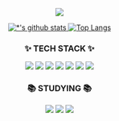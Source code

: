 <p align="center">
  <img src="https://readme-typing-svg.demolab.com/?lines=Welcome+to+Gayoung's+GitHub" />
</p>

<p align="center">
  <a href="https://github.com/gaebonglee">
    <img src="https://github-readme-stats.vercel.app/api?username=gaebonglee" alt="*'s github stats" />
  </a>
  <a href="https://github.com/gaebonglee/github-readme-stats">
    <img src="https://github-readme-stats.vercel.app/api/top-langs/?username=gaebonglee&layout=compact&langs_count=8&hide=jupyter%20notebook&theme=dracula" alt="Top Langs" />
  </a>
</p>

<h3 align="center">✨ TECH STACK ✨</h3>
<p align="center">
  <img src="https://img.shields.io/badge/HTML-E34F26.svg?style=for-the-badge&logo=HTML5&logoColor=fcfcfa" />
  <img src="https://img.shields.io/badge/CSS-1572B6.svg?style=for-the-badge&logo=css3&logoColor=fcfcfa" />
  <img src="https://img.shields.io/badge/JavaScript-F7DF1E.svg?style=for-the-badge&logo=javascript&logoColor=000000" />
  <img src="https://img.shields.io/badge/react-20232a.svg?style=for-the-badge&logo=react&logoColor=61DAFB" />
  <img src="https://img.shields.io/badge/sass-CC6699.svg?style=for-the-badge&logo=sass&logoColor=000000" />
  <img src="https://img.shields.io/badge/MySQL-4479A1.svg?style=for-the-badge&logo=MySQL&logoColor=fcfcfa" />
  <img src="https://img.shields.io/badge/Node.js-5FA04E.svg?style=for-the-badge&logo=Node.js&logoColor=000000" />
</p>

<h3 align="center">📚 STUDYING 📚</h3>
<p align="center">
  <img src="https://img.shields.io/badge/TypeScript-3178C6.svg?style=for-the-badge&logo=TypeScript&logoColor=fcfcfa" />
  <img src="https://img.shields.io/badge/React_Query-FF4154.svg?style=for-the-badge&logo=React-Query&logoColor=fcfcfa" />
  <img src="https://img.shields.io/badge/MongoDB-47A248.svg?style=for-the-badge&logo=MongoDB&logoColor=fcfcfa" />
</p>
